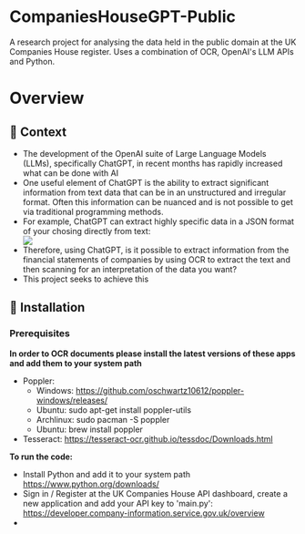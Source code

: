 # CompaniesHouseGPT-Public
A research project for analysing the data held in the public domain at the UK Companies House register. Uses a combination of OCR, OpenAI's LLM APIs and Python.
# Overview
<h2>📌 Context</h2>
<ul>
  <li>The development of the OpenAI suite of Large Language Models (LLMs), specifically ChatGPT, in recent months has rapidly increased what can be done with AI</li>
  <li>One useful element of ChatGPT is the ability to extract significant information from text data that can be in an unstructured and irregular format. Often this information can be nuanced and is not possible to get via traditional programming methods.</li>
  <li>For example, ChatGPT can extract highly specific data in a JSON format of your chosing directly from text:</li>
  <img src='https://user-images.githubusercontent.com/90655952/230784239-e6602cd4-5b58-4dd4-827e-82d87a3baf09.png'></img>
  <li>Therefore, using ChatGPT, is it possible to extract information from the financial statements of companies by using OCR to extract the text and then scanning for an interpretation of the data you want?</li>
  <li>This project seeks to achieve this</li>
</ul>
<h2>📁 Installation</h2>
<h3>Prerequisites</h3
<p><b>In order to OCR documents please install the latest versions of these apps and add them to your system path</b><p>
<ul>
  <li>Poppler:
    <ul>
      <li>Windows: <a href='https://github.com/oschwartz10612/poppler-windows/releases/'>https://github.com/oschwartz10612/poppler-windows/releases/</a></li>
      <li>Ubuntu: sudo apt-get install poppler-utils</li>
      <li>Archlinux: sudo pacman -S poppler</li>
      <li>Ubuntu: brew install poppler</li>
    </ul>
  </li>
  <li>Tesseract: <a href='https://tesseract-ocr.github.io/tessdoc/Downloads.html'>https://tesseract-ocr.github.io/tessdoc/Downloads.html</a></li>
</ul>
<p><b>To run the code:</b></p>
<ul>
  <li>Install Python and add it to your system path<br><a href='https://www.python.org/downloads/'>https://www.python.org/downloads/</a></li>
  <li>Sign in / Register at the UK Companies House API dashboard, create a new application and add your API key to 'main.py':<br><a href='https://developer.company-information.service.gov.uk/overview'>https://developer.company-information.service.gov.uk/overview</a></li>
  <li></li>
</ul>
